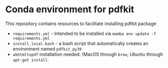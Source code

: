 # Conda environment for pdfkit

This repository contains resources to facilitate installing pdfkit package

* `requirements.yml` - Intended to be installed via `mamba env update -f requirements.yml`
* `install_local.bash` - a bash script that automatically creates an environment named `pdfkit_py39`
* `wkhtmltopdf` installation needed: (MacOS through `brew`, Ubuntu through `apt-get install`.

